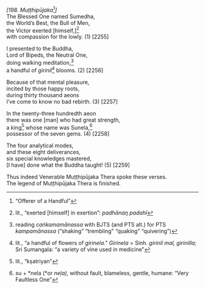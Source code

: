 *\[198. Muṭṭhipūjaka*[^1]*\]*  
The Blessed One named Sumedha,  
the World’s Best, the Bull of Men,  
the Victor exerted \[himself,\][^2]  
with compassion for the lowly. (1) \[2255\]

I presented to the Buddha,  
Lord of Bipeds, the Neutral One,  
doing walking meditation,[^3]  
a handful of *girinil*[^4] blooms. (2) \[2256\]

Because of that mental pleasure,  
incited by those happy roots,  
during thirty thousand aeons  
I’ve come to know no bad rebirth. (3) \[2257\]

In the twenty-three hundredth aeon  
there was one \[man\] who had great strength,  
a king[^5] whose name was Sunela,[^6]  
possessor of the seven gems. (4) \[2258\]

The four analytical modes,  
and these eight deliverances,  
six special knowledges mastered,  
\[I have\] done what the Buddha taught! (5) \[2259\]

Thus indeed Venerable Muṭṭhipūjaka Thera spoke these verses.  
The legend of Muṭṭhipūjaka Thera is finished.

[^1]: “Offerer of a Handful”

[^2]: lit., “exerted \[himself\] in exertion”: *padhānaŋ padahī*

[^3]: reading *caṅkamamānassa* with BJTS (and PTS alt.) for PTS
    *kampamānassa* (“shaking” “trembling" “quaking” “quivering”)

[^4]: lit., “a handful of flowers of *girinela*.” *Girinela* = Sinh.
    *girinil mal, girinilla;* Sri Sumangala: “a variety of vine used in
    medicine”

[^5]: lit., “kṣatriyan”

[^6]: *su* + *nela (*or *neḷa),* without fault, blameless, gentle,
    humane: “Very Faultless One”
